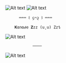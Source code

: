 ![Alt text](https://i.imghippo.com/files/WjB9027dbE.png)
![Alt text](https://i.imghippo.com/files/fAQO9414NmM.png)

          ⏔⏔⏔ ꒰ ᧔ෆ᧓ ꒱ ⏔⏔⏔
       
        𝐊α𐓣αᑯ𝖾 𝐙zz (u˳u) Zz𐰁
 ![Alt text](https://i.imghippo.com/files/kpmN4037LzU.png)

                ────

![Alt text](https://i.imghippo.com/files/SlDp9730FZw.png)
